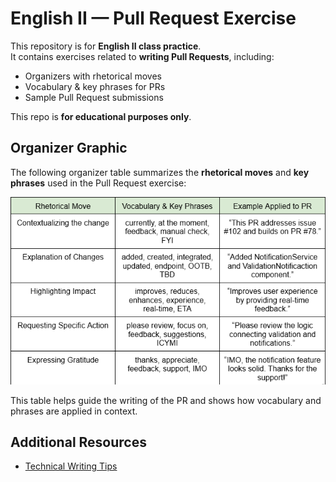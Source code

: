 # English II — Pull Request Exercise

This repository is for **English II class practice**.  
It contains exercises related to **writing Pull Requests**, including:

- Organizers with rhetorical moves
- Vocabulary & key phrases for PRs
- Sample Pull Request submissions

This repo is **for educational purposes only**.

## Organizer Graphic

The following organizer table summarizes the **rhetorical moves** and **key phrases** used in the Pull Request exercise:

![Organizer Table](images/Tabla-PR-Ingles2.PNG)

This table helps guide the writing of the PR and shows how vocabulary and phrases are applied in context.

## Additional Resources
- [Technical Writing Tips](https://maddevs.io/blog/how-to-make-a-proper-description-for-a-pull-request/)